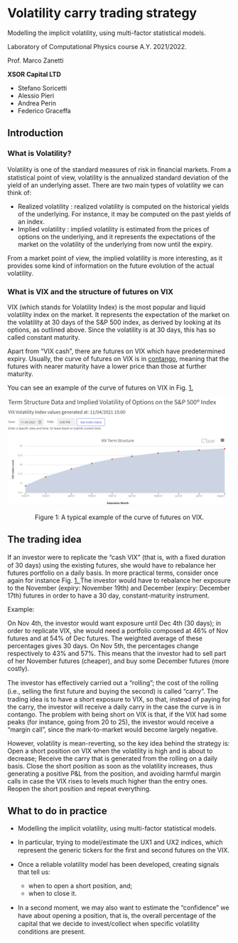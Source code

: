# Volatility carry trading strategy
Modelling the implicit volatility, using multi-factor statistical models.

Laboratory of Computational Physics course A.Y. 2021/2022.

Prof. Marco Zanetti

**XSOR Capital LTD**
- Stefano Soricetti
- Alessio Pieri
- Andrea Perin
- Federico Graceffa

## Introduction

### What is Volatility?

Volatility is one of the standard measures of risk in ﬁnancial markets. From a statistical point of
view, volatility is the annualized standard deviation of the yield of an underlying asset. There are
two main types of volatility we can think of:
 - Realized volatility : realized volatility is computed on the historical yields of the underlying.
For instance, it may be computed on the past yields of an index.
 - Implied volatility : implied volatility is estimated from the prices of options on the underlying,
and it represents the expectations of the market on the volatility of the underlying from now
until the expiry.

From a market point of view, the implied volatility is more interesting, as it provides some kind
of information on the future evolution of the actual volatility.

### What is VIX and the structure of futures on VIX

VIX (which stands for Volatility Index) is the most popular and liquid volatility index on the
market. It represents the expectation of the market on the volatility at 30 days of the S&P 500
index, as derived by looking at its options, as outlined above. Since the volatility is at 30 days,
this has so called constant maturity.

Apart from “VIX cash”, there are futures on VIX which have predetermined expiry. Usually,
the curve of futures on VIX is in [contango](https://en.wikipedia.org/wiki/Contango), meaning that the futures with nearer maturity have a
lower price than those at further maturity.

You can see an example of the curve of futures on VIX in Fig. [1.](#br1)

<p align="center">
<img src="VIX.png"  width="600"/> </p>
<p align="center">
Figure 1: A typical example of the curve of futures on VIX.



## The trading idea

If an investor were to replicate the “cash VIX” (that is, with a ﬁxed duration of 30 days) using
the existing futures, she would have to rebalance her futures portfolio on a daily basis. In more
practical terms, consider once again for instance Fig. [1.](#br1)[ ](#br1)The investor would have to rebalance
her exposure to the November (expiry: November 19th) and December (expiry: December 17th)
futures in order to have a 30 day, constant-maturity instrument.

Example:

On Nov 4th, the investor would want exposure until Dec 4th (30 days); in order to
replicate VIX, she would need a portfolio composed at 46% of Nov futures and at 54%
of Dec futures. The weighted average of these percentages gives 30 days.
On Nov 5th, the percentages change respectively to 43% and 57%. This means that the
investor had to sell part of her November futures (cheaper), and buy some December
futures (more costly).

The investor has eﬀectively carried out a “rolling”; the cost of the rolling (i.e., selling
the ﬁrst future and buying the second) is called “carry”.
The trading idea is to have a short exposure to VIX, so that, instead of paying for the carry,
the investor will receive a daily carry in the case the curve is in contango.
The problem with being short on VIX is that, if the VIX had some peaks (for instance, going
from 20 to 25), the investor would receive a “margin call”, since the mark-to-market would become
largely negative.

However, volatility is mean-reverting, so the key idea behind the strategy is:
Open a short position on VIX when the volatility is high and is about to decrease;
Receive the carry that is generated from the rolling on a daily basis.
Close the short position as soon as the volatility increases, thus generating a positive P&L
from the position, and avoiding harmful margin calls in case the VIX rises to levels much
higher than the entry ones.
Reopen the short position and repeat everything.

## What to do in practice

 - Modelling the implicit volatility, using multi-factor statistical models.

 - In particular, trying to model/estimate the UX1 and UX2 indices, which represent the generic
tickers for the ﬁrst and second futures on the VIX.
 - Once a reliable volatility model has been developed, creating signals that tell us:
   - when to open a short position, and;
   - when to close it.

- In a second moment, we may also want to estimate the “conﬁdence” we have about opening
a position, that is, the overall percentage of the capital that we decide to invest/collect when
speciﬁc volatility conditions are present.
